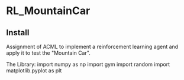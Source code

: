 # RL_MountainCar


## Install
Assignment of ACML to implement a reinforcement learning agent and apply it to test the "Mountain Car".

The Library:
import numpy as np
import gym
import random
import matplotlib.pyplot as plt

